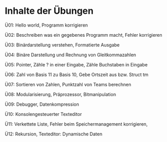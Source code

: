 # Inhalte der Übungen

Ü01: Hello world, Programm korrigieren

Ü02: Beschreiben was ein gegebenes Programm macht, Fehler korrigieren

Ü03: Binärdarstellung verstehen, Formatierte Ausgabe

Ü04: Binäre Darstellung und Rechnung von Gleitkommazahlen

Ü05: Pointer, Zähle ? in einer Eingabe, Zähle Buchstaben in Eingabe

Ü06: Zahl von Basis 11 zu Basis 10, Gebe Ortszeit aus bzw. Struct tm

Ü07: Sortieren von Zahlen, Punktzahl von Teams berechnen

Ü08: Modularisierung, Präprozessor, Bitmanipulation

Ü09: Debugger, Datenkompression

Ü10: Konsolengesteuerter Texteditor

Ü11: Verkettete Liste, Fehler beim Speichermanagement korrigieren, 

Ü12: Rekursion, Texteditor: Dynamische Daten
